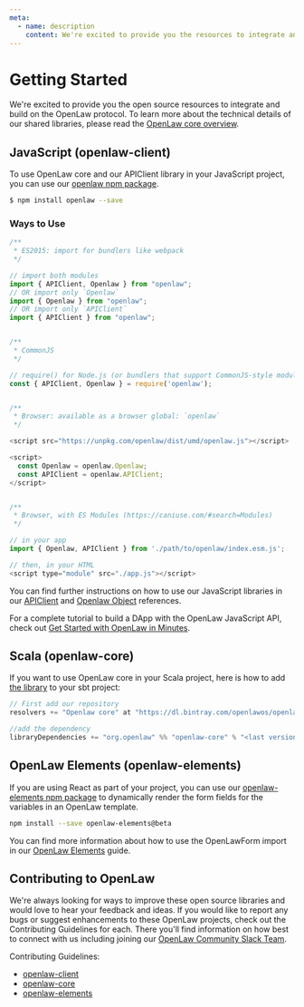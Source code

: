 ```yaml
---
meta:
  - name: description
    content: We're excited to provide you the resources to integrate and build on the OpenLaw protocol.
---
```


# Getting Started

We're excited to provide you the open source resources to integrate and build on the OpenLaw protocol. To learn more about the technical details of our shared libraries, please read the [OpenLaw core overview](/openlaw-core/).

## JavaScript (openlaw-client)

To use OpenLaw core and our APIClient library in your JavaScript project, you can use our [openlaw npm package](https://www.npmjs.com/package/openlaw).

```sh
$ npm install openlaw --save
```

### Ways to Use

```js
/**
 * ES2015: import for bundlers like webpack
 */

// import both modules
import { APIClient, Openlaw } from "openlaw";
// OR import only `Openlaw`
import { Openlaw } from "openlaw";
// OR import only `APIClient`
import { APIClient } from "openlaw";


/**
 * CommonJS
 */

// require() for Node.js (or bundlers that support CommonJS-style modules)
const { APIClient, Openlaw } = require('openlaw');


/**
 * Browser: available as a browser global: `openlaw`
 */

<script src="https://unpkg.com/openlaw/dist/umd/openlaw.js"></script>

<script>
  const Openlaw = openlaw.Openlaw;
  const APIClient = openlaw.APIClient;
</script>


/**
 * Browser, with ES Modules (https://caniuse.com/#search=Modules)
 */

// in your app
import { Openlaw, APIClient } from './path/to/openlaw/index.esm.js';

// then, in your HTML
<script type="module" src="./app.js"></script>
```

You can find further instructions on how to use our JavaScript libraries in our [APIClient](/api-client/) and [Openlaw Object](/openlaw-object/) references.

For a complete tutorial to build a DApp with the OpenLaw JavaScript API, check out
[Get Started with OpenLaw in Minutes](https://medium.com/@OpenLawOfficial/openlaw-api-tutorial-build-a-complete-dapp-with-the-openlaw-api-truffle-react-js-d064717ad41d).

## Scala (openlaw-core)

If you want to use OpenLaw core in your Scala project, here is how to add [the library](https://bintray.com/openlawos/openlaw-core) to your sbt project:

```scala
// First add our repository
resolvers += "Openlaw core" at "https://dl.bintray.com/openlawos/openlaw-core"

//add the dependency
libraryDependencies += "org.openlaw" %% "openlaw-core" % "<last version>"
```

## OpenLaw Elements (openlaw-elements)

If you are using React as part of your project, you can use our [openlaw-elements npm package](https://www.npmjs.com/package/openlaw-elements) to dynamically render the form fields for the variables in an OpenLaw template.

```sh
npm install --save openlaw-elements@beta
```

You can find more information about how to use the OpenLawForm import in our [OpenLaw Elements](/openlaw-elements/) guide.

## Contributing to OpenLaw

We're always looking for ways to improve these open source libraries and would love to hear your feedback and ideas. If you would like to report any bugs or suggest enhancements to these OpenLaw projects, check out the Contributing Guidelines for each. There you'll find information on how best to connect with us including joining our [OpenLaw Community Slack Team](https://join.slack.com/t/openlaw-community/shared_invite/enQtMzY1MTA2ODY3ODg5LTc0ZGQ4OTEwMDEyMGUxMzJmMDVmNzM1ODRmNTdkNDIyNDkyOGU0NmRkMmRlMmY3ZTMwYzNlOTFiMzUwZjJkOTk).

Contributing Guidelines:

- [openlaw-client](https://github.com/openlawteam/openlaw-client/blob/develop/CONTRIBUTING.md)
- [openlaw-core](https://github.com/openlawteam/openlaw-core/blob/develop/CONTRIBUTING.md)
- [openlaw-elements](https://github.com/openlawteam/openlaw-elements/blob/master/CONTRIBUTING.md)
